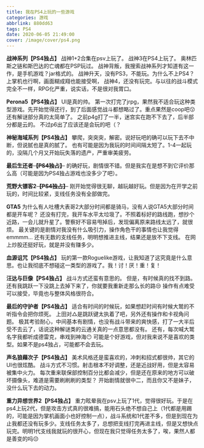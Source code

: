```yaml
---
title: 我在PS4上玩的一些游戏
categories: 游戏
abbrlink: 880dd63
tags: PS4
date: 2020-06-05 21:49:00
cover: /image/cover/ps4.png
---
```

**战神系列【PS4独占】**
战神1+2合集在psv上玩了。
战神3在PS4上玩了。
奥林匹斯之链和斯巴达的亡魂都在PSP玩过。
战神背叛，我搜索战神系列才知道有这一作，是手机游戏？jar格式的。
战神升天，没有PS3，不能玩。为什么不上PS4？上掌机也行啊，画面糊成翔也能接受啊，
战神4，还没有玩完。与以往的战斗模式完全不一样，RPG化严重，说实话，不是很对我胃口。

**Perona5【PS4独占】**
UI是真的帅。
第一次打完了jrpg，果然我不适合玩这种类型游戏。先开始觉得还行，到了后面感觉战斗都想略过了。重点果然是coop吧:kissing:
还有解谜部分真的太简单了。
之前p4g打了一半，迷宫实在跑不下去了，后半部分都是云的。
不过p6出了应该还是会玩的吧（？ ​​​​

**神秘海域系列【PS4独占】**
攀爬，突突突，解密。说好玩吧的确可以玩下去不中断，但说腻也是真的腻了。
也有可能是因为我玩的时间间隔太短了。1-4一起玩的，没隔几个月又开始玩失落的遗产，严重审美疲劳。

**最后生还者<del>【PS4独占】</del>**
的确好玩，剧情很不错。但是我实在是想不到它评价那么高（可能是因为PS4独占游戏也没多少了吧）。

**荒野大镖客2<del>【PS4独占】</del>**
刚开始觉得很无聊，越玩越好玩。但是因为在开学之前玩的，时间比较紧，支线任务没有全部做完。

**GTA5**
为什么有人吐槽大表哥2大部分时间都是骑马，没有人说GTA5大部分时间都是开车呢？
还没有打完，我开车水平太垃圾了。不照着标好的路线跑，想抄个近路，一会儿就升星了。警察好不容易甩掉后，发现偏离原来路线太远了，就很烦。
最关键的是剧情对我没有什么吸引力，操作角色干的事情也让我觉得emmmm...
还有无数的支线任务，明明想推进主线，结果还是放不下支线。
在网上炒股还挺好玩，就是并没有赚多少。

**血源诅咒【PS4独占】**
玩的第一款Roguelike游戏，让我知道了这究竟是什么意思。也让我彻底不想碰这一类型的游戏了。我！讨！厌！重！复！

**汪达与巨像【PS4独占】**
战斗方式还蛮有意思的。
但是，有时候真的找不到路。还有我跳跃一下没跳上去掉下来了，你就要我重新走那么长的路😒
操作有点难受可以接受，毕竟也与整体风格很符合。

**最后的守护者【PS4独占】**
适合有时间的时候玩，如果想赶时间有时候大鹫的不听指令会把你烦死。
上田对△是跳跃键太执着了吧，另外还有操作和卡视角问题。
极其考验耐心，中间基本有剧情，也没有战斗带来的爽快感，打了一大半后受不去云了，话说这种解谜类的云通关真的一点意思都没有。
还有，每次喊大鹫名字我都听成德雷克，串戏到神海😶
可能是个好游戏，但对我来说不是喜欢的类型。如果不是ps4独占，可能都不会去玩。

**声名狼藉次子【PS4独占】**
美术风格还是蛮喜欢的，冲刺和招式都很帅，其它的UI也很炫酷。
战斗方式不习惯。射击根本不好调整，还是近战好用，但是太容易被集中火力。
每次重来联保部控制百分比都会减少，但是还在原来的地方可以破坏摄像头，难道是需要刷刷刷的类型？
开始剧情就很中二，而且你又不是妹子，没什么玩下去的动力。

**重力异想世界2【PS4独占】**
重力眩晕我在psv上玩了1代，觉得很好玩。于是在ps4上玩2代，但是攻击方式真的很难搞，能用石头绝不想自己上（1代都是用踢的，可能是因为掌机画面小也好控制一点），战斗系统和1代差不多，但是到现在为止我都还没有玩多少。支线任务太多了，总想把支线打完再进主线，但是又想快点玩完。明明1代支线我就玩的很开心，但现在我只觉得任务太多了，唉，果然人都是善变的吗😔

